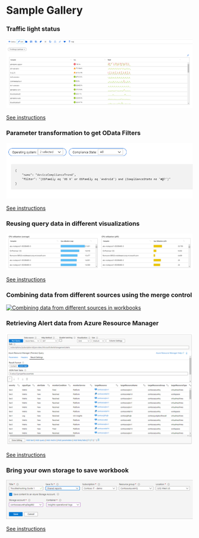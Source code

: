 # Sample Gallery

### Traffic light status

[![Image showing a grid with traffic light status using thresholds in read mode](../Images/ThresholdSample-Read.png)](TrafficLights.md)

[See instructions](TrafficLights.md)

### Parameter transformation to get OData Filters

[![Image showing Parameter transformation to get OData Filters](../Images/OData-Parameters-No-Select.png)](ODataFilters.md)

[See instructions](ODataFilters.md)

### Reusing query data in different visualizations

[![Image showing two grids based of the same underlying data](../Images/Reuse-data-two-controls.png)](ReusingQueryData.md)

[See instructions](ReusingQueryData.md)

### Combining data from different sources using the merge control

[![Combining data from different sources in workbooks](http://img.youtube.com/vi/7nWP_YRzxHg/0.jpg)](https://www.youtube.com/watch?v=7nWP_YRzxHg "Video showing how to combine data from different sources in workbooks")

### Retrieving Alert data from Azure Resource Manager

[![Image showing a grid with alerts data](../Images/ARMAlertsQueryGridFormat.png)](AlertDataARM.md)

[See instructions](AlertDataARM.md)

### Bring your own storage to save workbook

[![Image showing a grid with alerts data](../Images/ByosSavedDialogWithStorage.png)](BringYourOwnStorage.md)

[See instructions](BringYourOwnStorage.md)